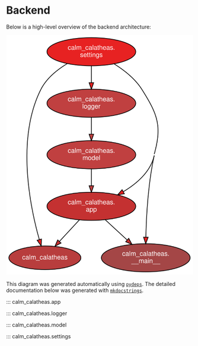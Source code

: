 # Backend

Below is a high-level overview of the backend architecture:

[![Backend Architecture Overview](../assets/code/backend.svg)](../assets/code/backend.svg)

This diagram was generated automatically using [`pydeps`](https://pypi.org/project/pydeps/). The detailed documentation
below was generated with [`mkdocstrings`](https://mkdocstrings.github.io/).

::: calm_calatheas.app

::: calm_calatheas.logger

::: calm_calatheas.model

::: calm_calatheas.settings
